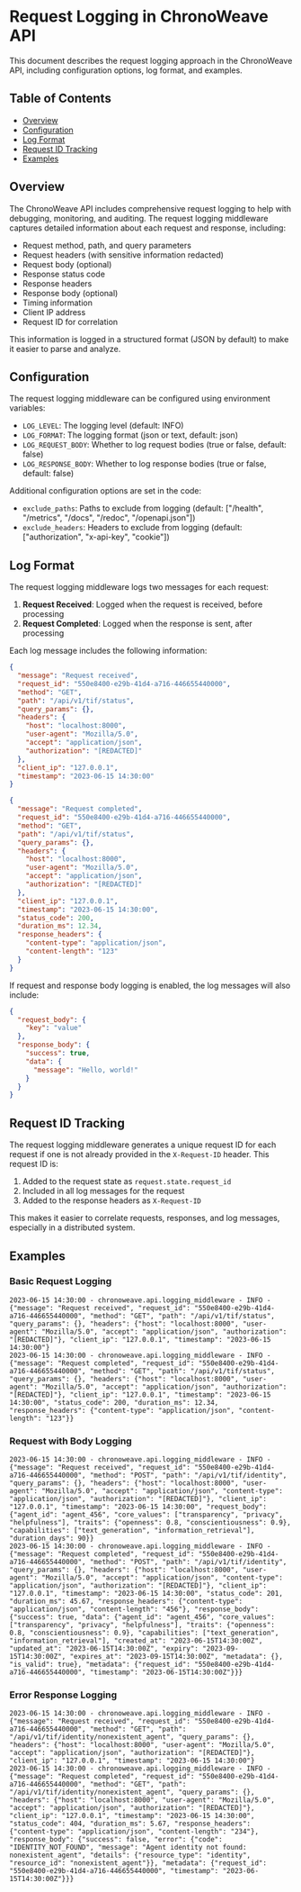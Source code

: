 # Request Logging in ChronoWeave API

This document describes the request logging approach in the ChronoWeave API, including configuration options, log format, and examples.

## Table of Contents

- [Overview](#overview)
- [Configuration](#configuration)
- [Log Format](#log-format)
- [Request ID Tracking](#request-id-tracking)
- [Examples](#examples)

## Overview

The ChronoWeave API includes comprehensive request logging to help with debugging, monitoring, and auditing. The request logging middleware captures detailed information about each request and response, including:

- Request method, path, and query parameters
- Request headers (with sensitive information redacted)
- Request body (optional)
- Response status code
- Response headers
- Response body (optional)
- Timing information
- Client IP address
- Request ID for correlation

This information is logged in a structured format (JSON by default) to make it easier to parse and analyze.

## Configuration

The request logging middleware can be configured using environment variables:

- `LOG_LEVEL`: The logging level (default: INFO)
- `LOG_FORMAT`: The logging format (json or text, default: json)
- `LOG_REQUEST_BODY`: Whether to log request bodies (true or false, default: false)
- `LOG_RESPONSE_BODY`: Whether to log response bodies (true or false, default: false)

Additional configuration options are set in the code:

- `exclude_paths`: Paths to exclude from logging (default: ["/health", "/metrics", "/docs", "/redoc", "/openapi.json"])
- `exclude_headers`: Headers to exclude from logging (default: ["authorization", "x-api-key", "cookie"])

## Log Format

The request logging middleware logs two messages for each request:

1. **Request Received**: Logged when the request is received, before processing
2. **Request Completed**: Logged when the response is sent, after processing

Each log message includes the following information:

```json
{
  "message": "Request received",
  "request_id": "550e8400-e29b-41d4-a716-446655440000",
  "method": "GET",
  "path": "/api/v1/tif/status",
  "query_params": {},
  "headers": {
    "host": "localhost:8000",
    "user-agent": "Mozilla/5.0",
    "accept": "application/json",
    "authorization": "[REDACTED]"
  },
  "client_ip": "127.0.0.1",
  "timestamp": "2023-06-15 14:30:00"
}
```

```json
{
  "message": "Request completed",
  "request_id": "550e8400-e29b-41d4-a716-446655440000",
  "method": "GET",
  "path": "/api/v1/tif/status",
  "query_params": {},
  "headers": {
    "host": "localhost:8000",
    "user-agent": "Mozilla/5.0",
    "accept": "application/json",
    "authorization": "[REDACTED]"
  },
  "client_ip": "127.0.0.1",
  "timestamp": "2023-06-15 14:30:00",
  "status_code": 200,
  "duration_ms": 12.34,
  "response_headers": {
    "content-type": "application/json",
    "content-length": "123"
  }
}
```

If request and response body logging is enabled, the log messages will also include:

```json
{
  "request_body": {
    "key": "value"
  },
  "response_body": {
    "success": true,
    "data": {
      "message": "Hello, world!"
    }
  }
}
```

## Request ID Tracking

The request logging middleware generates a unique request ID for each request if one is not already provided in the `X-Request-ID` header. This request ID is:

1. Added to the request state as `request.state.request_id`
2. Included in all log messages for the request
3. Added to the response headers as `X-Request-ID`

This makes it easier to correlate requests, responses, and log messages, especially in a distributed system.

## Examples

### Basic Request Logging

```
2023-06-15 14:30:00 - chronoweave.api.logging_middleware - INFO - {"message": "Request received", "request_id": "550e8400-e29b-41d4-a716-446655440000", "method": "GET", "path": "/api/v1/tif/status", "query_params": {}, "headers": {"host": "localhost:8000", "user-agent": "Mozilla/5.0", "accept": "application/json", "authorization": "[REDACTED]"}, "client_ip": "127.0.0.1", "timestamp": "2023-06-15 14:30:00"}
2023-06-15 14:30:00 - chronoweave.api.logging_middleware - INFO - {"message": "Request completed", "request_id": "550e8400-e29b-41d4-a716-446655440000", "method": "GET", "path": "/api/v1/tif/status", "query_params": {}, "headers": {"host": "localhost:8000", "user-agent": "Mozilla/5.0", "accept": "application/json", "authorization": "[REDACTED]"}, "client_ip": "127.0.0.1", "timestamp": "2023-06-15 14:30:00", "status_code": 200, "duration_ms": 12.34, "response_headers": {"content-type": "application/json", "content-length": "123"}}
```

### Request with Body Logging

```
2023-06-15 14:30:00 - chronoweave.api.logging_middleware - INFO - {"message": "Request received", "request_id": "550e8400-e29b-41d4-a716-446655440000", "method": "POST", "path": "/api/v1/tif/identity", "query_params": {}, "headers": {"host": "localhost:8000", "user-agent": "Mozilla/5.0", "accept": "application/json", "content-type": "application/json", "authorization": "[REDACTED]"}, "client_ip": "127.0.0.1", "timestamp": "2023-06-15 14:30:00", "request_body": {"agent_id": "agent_456", "core_values": ["transparency", "privacy", "helpfulness"], "traits": {"openness": 0.8, "conscientiousness": 0.9}, "capabilities": ["text_generation", "information_retrieval"], "duration_days": 90}}
2023-06-15 14:30:00 - chronoweave.api.logging_middleware - INFO - {"message": "Request completed", "request_id": "550e8400-e29b-41d4-a716-446655440000", "method": "POST", "path": "/api/v1/tif/identity", "query_params": {}, "headers": {"host": "localhost:8000", "user-agent": "Mozilla/5.0", "accept": "application/json", "content-type": "application/json", "authorization": "[REDACTED]"}, "client_ip": "127.0.0.1", "timestamp": "2023-06-15 14:30:00", "status_code": 201, "duration_ms": 45.67, "response_headers": {"content-type": "application/json", "content-length": "456"}, "response_body": {"success": true, "data": {"agent_id": "agent_456", "core_values": ["transparency", "privacy", "helpfulness"], "traits": {"openness": 0.8, "conscientiousness": 0.9}, "capabilities": ["text_generation", "information_retrieval"], "created_at": "2023-06-15T14:30:00Z", "updated_at": "2023-06-15T14:30:00Z", "expiry": "2023-09-15T14:30:00Z", "expires_at": "2023-09-15T14:30:00Z", "metadata": {}, "is_valid": true}, "metadata": {"request_id": "550e8400-e29b-41d4-a716-446655440000", "timestamp": "2023-06-15T14:30:00Z"}}}
```

### Error Response Logging

```
2023-06-15 14:30:00 - chronoweave.api.logging_middleware - INFO - {"message": "Request received", "request_id": "550e8400-e29b-41d4-a716-446655440000", "method": "GET", "path": "/api/v1/tif/identity/nonexistent_agent", "query_params": {}, "headers": {"host": "localhost:8000", "user-agent": "Mozilla/5.0", "accept": "application/json", "authorization": "[REDACTED]"}, "client_ip": "127.0.0.1", "timestamp": "2023-06-15 14:30:00"}
2023-06-15 14:30:00 - chronoweave.api.logging_middleware - INFO - {"message": "Request completed", "request_id": "550e8400-e29b-41d4-a716-446655440000", "method": "GET", "path": "/api/v1/tif/identity/nonexistent_agent", "query_params": {}, "headers": {"host": "localhost:8000", "user-agent": "Mozilla/5.0", "accept": "application/json", "authorization": "[REDACTED]"}, "client_ip": "127.0.0.1", "timestamp": "2023-06-15 14:30:00", "status_code": 404, "duration_ms": 5.67, "response_headers": {"content-type": "application/json", "content-length": "234"}, "response_body": {"success": false, "error": {"code": "IDENTITY_NOT_FOUND", "message": "Agent identity not found: nonexistent_agent", "details": {"resource_type": "identity", "resource_id": "nonexistent_agent"}}, "metadata": {"request_id": "550e8400-e29b-41d4-a716-446655440000", "timestamp": "2023-06-15T14:30:00Z"}}}
```
